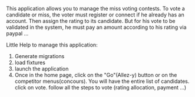 This application allows you to manage the miss voting contests. To vote a candidate or miss, the voter must register or connect if he already has an account. Then assign the rating to its candidate. But for his vote to be validated in the system, he must pay an amount according to his rating via paypal ...

Little  Help to manage this application:
1) Generate migrations
2) load fixtures
3) launch the application
4) Once in the home page, click on the "Go"(Allez-y) button or on the competitor menus(concours). You will have the entire list of candidates. click on vote. follow all the steps to vote (rating allocation, payment ...)
